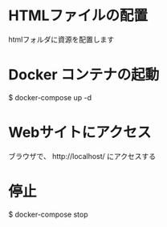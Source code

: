 # HTMLファイルの配置
htmlフォルダに資源を配置します

# Docker コンテナの起動
$ docker-compose up -d

# Webサイトにアクセス
ブラウザで、 http://localhost/ にアクセスする

# 停止
$ docker-compose stop
